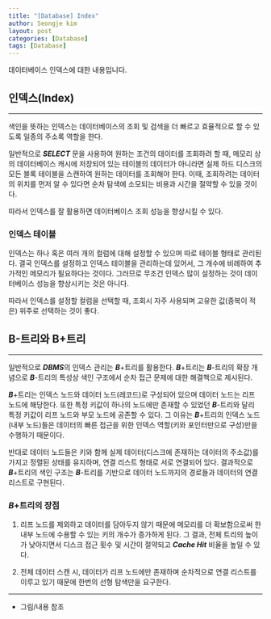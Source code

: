 ```yaml
---
title: "[Database] Index"
author: Seongje kim
layout: post
categories: [Database]
tags: [Database]
---
```

<style>
    blockquote {
        font-size:12pt;
		padding-bottom:0.1px;
        margin-bottom:40px;
    }

	img {
		margin-left:15px;
		margin-right:30px;
		max-width:100%;
		heght:auto;
	}
</style>

데이터베이스 인덱스에 대한 내용입니다.

## 인덱스(Index)
---

색인을 뜻하는 인덱스는 데이터베이스의 조회 및 검색을 더 빠르고 효율적으로 할 수 있도록 일종의 주소록 역할을 한다.

일반적으로 ***SELECT*** 문을 사용하여 원하는 조건의 데이터를 조회하려 할 때, 메모리 상의 데이터베이스 캐시에 저장되어 있는 테이블의 데이터가 아니라면 실제 하드 디스크의 모든 블록 테이블을 스캔하여 원하는 데이터를 조회해야 한다.
이때, 조회하려는 데이터의 위치를 먼저 알 수 있다면 순차 탐색에 소모되는 비용과 시간을 절약할 수 있을 것이다.

따라서 인덱스를 잘 활용하면 데이터베이스 조회 성능을 향상시킬 수 있다.

### 인덱스 테이블  

인덱스는 하나 혹은 여러 개의 컬럼에 대해 설정할 수 있으며 따로 테이블 형태로 관리된다.
결국 인덱스를 설정하고 인덱스 테이블을 관리하는데 있어서, 그 개수에 비례하여 추가적인 메모리가 필요하다는 것이다.
그러므로 무조건 인덱스 많이 설정하는 것이 데이터베이스 성능을 향상시키는 것은 아니다.

따라서 인덱스를 설정할 컬럼을 선택할 때, 조회시 자주 사용되며 고유한 값(중복이 적은) 위주로 선택하는 것이 좋다.

## B-트리와 B+트리
---

일반적으로 ***DBMS***의 인덱스 관리는 ***B***+트리를 활용한다.
***B***+트리는 ***B***-트리의 확장 개념으로 ***B***-트리의 특성상 색인 구조에서 순차 접근 문제에 대한 해결책으로 제시된다.

***B***+트리는 인덱스 노드와 데이터 노드(레코드)로 구성되어 있으며 데이터 노드는 리프 노드에 해당한다.
또한 특정 키값이 하나의 노드에만 존재할 수 있었던 ***B***-트리와 달리 특정 키값이 리프 노드와 부모 노드에 공존할 수 있다.
그 이유는 ***B***+트리의 인덱스 노드(내부 노드)들은 데이터의 빠른 접근을 위한 인덱스 역할(키와 포인터만으로 구성)만을 수행하기 때문이다.

반대로 데이터 노드들은 키와 함께 실제 데이터(디스크에 존재하는 데이터의 주소값)를 가지고 정렬된 상태를 유지하며, 연결 리스트 형태로 서로 연결되어 있다.
결과적으로 ***B***+트리의 색인 구조는 ***B***-트리를 기반으로 데이터 노드까지의 경로들과 데이터의 연결 리스트로 구현된다.

### ***B***+트리의 장점  
  
1. 리프 노드를 제외하고 데이터를 담아두지 않기 때문에 메모리를 더 확보함으로써 한 내부 노드에 수용할 수 있는 키의 개수가 증가하게 된다.
그 결과, 전체 트리의 높이가 낮아지면서 디스크 접근 횟수 및 시간이 절약되고 ***Cache Hit*** 비율을 높일 수 있다.

2. 전체 데이터 스캔 시, 데이터가 리프 노드에만 존재하며 순차적으로 연결 리스트를 이루고 있기 때문에 한번의 선형 탐색만을 요구한다.

***

- 그림/내용 참조
